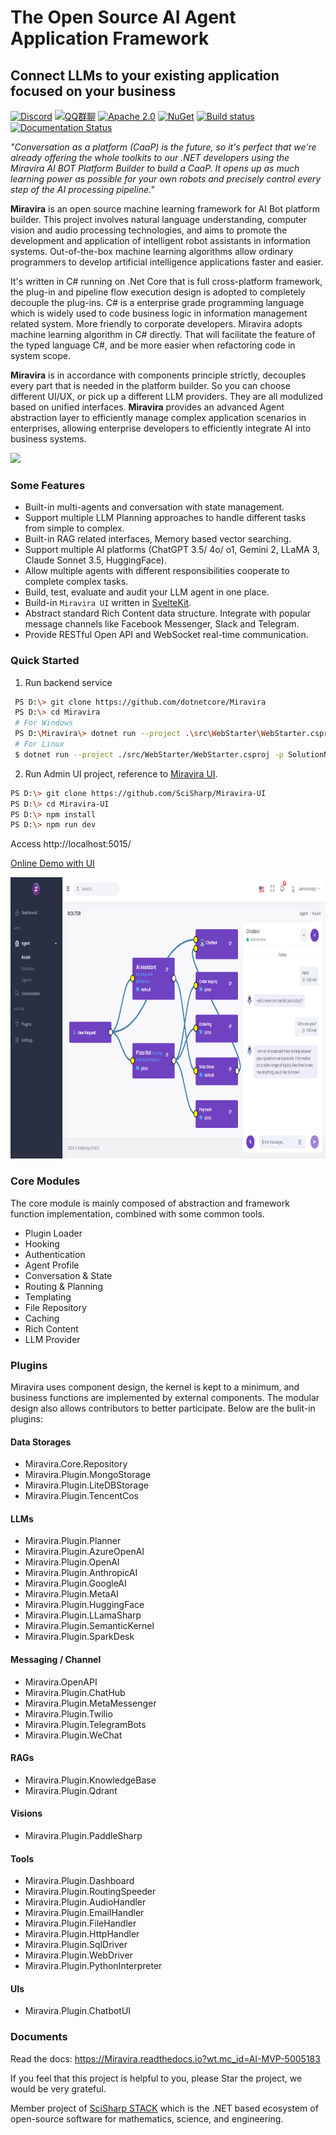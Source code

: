 # The Open Source AI Agent Application Framework
## Connect LLMs to your existing application focused on your business

[![Discord](https://img.shields.io/discord/1106946823282761851?label=Discord)](https://discord.com/channels/1106946823282761851/1106947212459642991)
[![QQ群聊](https://img.shields.io/static/v1?label=QQ&message=群聊&color=brightgreen)](http://qm.qq.com/cgi-bin/qm/qr?_wv=1027&k=sN9VVMwbWjs5L0ATpizKKxOcZdEPMrp8&authKey=RLDw41bLTrEyEgZZi%2FzT4pYk%2BwmEFgFcrhs8ZbkiVY7a4JFckzJefaYNW6Lk4yPX&noverify=0&group_code=985366726)
[![Apache 2.0](https://img.shields.io/hexpm/l/plug.svg)](https://raw.githubusercontent.com/Oceania2018/Miravira/master/LICENSE) 
[![NuGet](https://img.shields.io/nuget/dt/Miravira.Core.svg)](https://www.nuget.org/packages/Miravira.Core) 
[![Build status](https://ci.appveyor.com/api/projects/status/qx2dx5ca5hjqodm5?svg=true)](https://ci.appveyor.com/project/Haiping-Chen/Miravira)
[![Documentation Status](https://readthedocs.org/projects/Miravira/badge/?version=latest)](https://Miravira.readthedocs.io/en/latest/?badge=latest)

*"Conversation as a platform (CaaP) is the future, so it's perfect that we're already offering the whole toolkits to our .NET developers using the Miravira AI BOT Platform Builder to build a CaaP. It opens up as much learning power as possible for your own robots and precisely control every step of the AI processing pipeline."*
    
**Miravira** is an open source machine learning framework for AI Bot platform builder. This project involves natural language understanding, computer vision and audio processing technologies, and aims to promote the development and application of intelligent robot assistants in information systems. Out-of-the-box machine learning algorithms allow ordinary programmers to develop artificial intelligence applications faster and easier. 

It's written in C# running on .Net Core that is full cross-platform framework, the plug-in and pipeline flow execution design is adopted to completely decouple the plug-ins. C# is a enterprise grade programming language which is widely used to code business logic in information management related system. More friendly to corporate developers. Miravira adopts machine learning algorithm in C# directly. That will facilitate the feature of the typed language C#, and be more easier when refactoring code in system scope. 

**Miravira** is in accordance with components principle strictly, decouples every part that is needed in the platform builder. So you can choose different UI/UX, or pick up a different LLM providers. They are all modulized based on unified interfaces. **Miravira** provides an advanced Agent abstraction layer to efficiently manage complex application scenarios in enterprises, allowing enterprise developers to efficiently integrate AI into business systems.

![](./docs/architecture/assets/Miravira_diagram.png)

### Some Features

* Built-in multi-agents and conversation with state management.
* Support multiple LLM Planning approaches to handle different tasks from simple to complex.
* Built-in RAG related interfaces, Memory based vector searching.
* Support multiple AI platforms (ChatGPT 3.5/ 4o/ o1, Gemini 2, LLaMA 3, Claude Sonnet 3.5, HuggingFace).
* Allow multiple agents with different responsibilities cooperate to complete complex tasks. 
* Build, test, evaluate and audit your LLM agent in one place.
* Build-in `Miravira UI` written in [SvelteKit](https://kit.svelte.dev/).
* Abstract standard Rich Content data structure. Integrate with popular message channels like Facebook Messenger, Slack and Telegram.
* Provide RESTful Open API and WebSocket real-time communication.

### Quick Started
1. Run backend service
```sh
 PS D:\> git clone https://github.com/dotnetcore/Miravira
 PS D:\> cd Miravira
 # For Windows
 PS D:\Miravira\> dotnet run --project .\src\WebStarter\WebStarter.csproj -p SolutionName=Miravira
 # For Linux
 $ dotnet run --project ./src/WebStarter/WebStarter.csproj -p SolutionName=Miravira
```

2. Run Admin UI project, reference to [Miravira UI](https://github.com/SciSharp/Miravira-UI).
```sh
PS D:\> git clone https://github.com/SciSharp/Miravira-UI
PS D:\> cd Miravira-UI
PS D:\> npm install
PS D:\> npm run dev
```

Access http://localhost:5015/ 

[Online Demo with UI](https://Miravira.azurewebsites.net/?wt.mc_id=AI-MVP-5005183)

<img src="./docs/static/screenshots/agent-builder-agents.png" height="450px"/>

### Core Modules

The core module is mainly composed of abstraction and framework function implementation, combined with some common tools.

- Plugin Loader
- Hooking
- Authentication
- Agent Profile
- Conversation & State
- Routing & Planning
- Templating
- File Repository
- Caching
- Rich Content
- LLM Provider


### Plugins

Miravira uses component design, the kernel is kept to a minimum, and business functions are implemented by external components. The modular design also allows contributors to better participate. Below are the bulit-in plugins:

#### Data Storages
- Miravira.Core.Repository
- Miravira.Plugin.MongoStorage
- Miravira.Plugin.LiteDBStorage
- Miravira.Plugin.TencentCos

#### LLMs
- Miravira.Plugin.Planner
- Miravira.Plugin.AzureOpenAI
- Miravira.Plugin.OpenAI
- Miravira.Plugin.AnthropicAI
- Miravira.Plugin.GoogleAI
- Miravira.Plugin.MetaAI
- Miravira.Plugin.HuggingFace
- Miravira.Plugin.LLamaSharp
- Miravira.Plugin.SemanticKernel
- Miravira.Plugin.SparkDesk

#### Messaging / Channel
- Miravira.OpenAPI
- Miravira.Plugin.ChatHub
- Miravira.Plugin.MetaMessenger
- Miravira.Plugin.Twilio
- Miravira.Plugin.TelegramBots
- Miravira.Plugin.WeChat
  
#### RAGs
- Miravira.Plugin.KnowledgeBase
- Miravira.Plugin.Qdrant

#### Visions
- Miravira.Plugin.PaddleSharp

#### Tools
- Miravira.Plugin.Dashboard
- Miravira.Plugin.RoutingSpeeder
- Miravira.Plugin.AudioHandler
- Miravira.Plugin.EmailHandler
- Miravira.Plugin.FileHandler
- Miravira.Plugin.HttpHandler
- Miravira.Plugin.SqlDriver
- Miravira.Plugin.WebDriver
- Miravira.Plugin.PythonInterpreter

#### UIs
- Miravira.Plugin.ChatbotUI

### Documents

Read the docs: https://Miravira.readthedocs.io?wt.mc_id=AI-MVP-5005183

If you feel that this project is helpful to you, please Star the project, we would be very grateful.

Member project of [SciSharp STACK](https://github.com/SciSharp) which is the .NET based ecosystem of open-source software for mathematics, science, and engineering.
